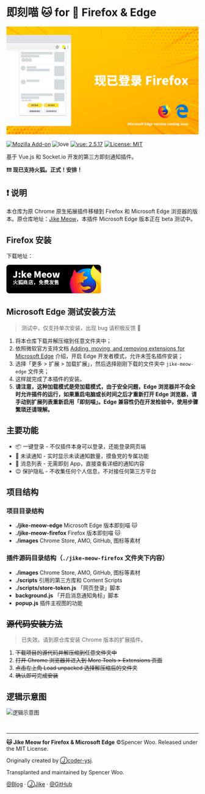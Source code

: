 # 即刻喵 🐱 for 🦊 Firefox & Edge

![img](./images/transplant_banner_0.5x.png)

[![Mozilla Add-on](https://img.shields.io/amo/stars/dustman.svg?style=flat-square)](https://addons.mozilla.org/zh-CN/firefox/addon/%E5%8D%B3%E5%88%BB%E5%96%B5/)
![love](https://img.shields.io/badge/Made%20with-love-ff69b4.svg?style=flat-square)
[![vue: 2.5.17](https://img.shields.io/badge/vue-2.5.17-green.svg?style=flat-square)](https://cn.vuejs.org/v2/guide/installation.html)
[![License: MIT](https://img.shields.io/github/license/mashape/apistatus.svg?style=flat-square)](https://opensource.org/licenses/MIT)

基于 Vue.js 和 Socket.io 开发的第三方即刻通知插件。

**❗❗❗ 现已支持火狐。正式！安排！**

## ❗ 说明

本仓库为原 Chrome 原生拓展插件移植到 Firefox 和 Microsoft Edge 浏览器的版本。原仓库地址：[Jike Meow](https://github.com/coder-ysj/jike-meow)，本插件 Microsoft Edge 版本正在 beta 测试中。

## Firefox 安装

下载地址：

<a href="https://addons.mozilla.org/zh-CN/firefox/addon/%E5%8D%B3%E5%88%BB%E5%96%B5/">
<img src="./images/AddonBadgeDark.png" alt="即刻喵 Jike Meow 🐱">
</a>

## Microsoft Edge 测试安装方法

> 测试中，仅支持单次安装，出现 bug 请积极反馈 🎉

1. 将本仓库下载并解压缩到任意文件夹中；
2. 依照微软官方支持文档 [Adding, moving, and removing extensions for Microsoft Edge](https://docs.microsoft.com/en-us/microsoft-edge/extensions/guides/adding-and-removing-extensions) 介绍，开启 Edge 开发者模式，允许未签名插件安装；
3. 选择「更多 > 扩展 > 加载扩展」，然后选择刚刚下载的文件夹中 `jike-meow-edge` 文件夹；
4. 这样就完成了本插件的安装。
5. **请注意，这种加载模式是旁加载模式，由于安全问题，Edge 浏览器并不会全时允许插件的运行，如果重启电脑或长时间之后才重新打开 Edge 浏览器，请手动到扩展列表重新启用「即刻喵」。Edge 兼容性仍在开发检验中，使用步骤繁琐还请理解。**

## 主要功能

* 📦 一键登录 - 不仅插件本身可以登录，还能登录网页端
* 📡 未读通知 - 实时显示未读通知数量，摸鱼党的专属功能
* 🚀 消息列表 - 无需即刻 App，直接查看详细的通知内容
* 😉 保护隐私 - 不收集任何个人信息，不对接任何第三方平台

## 项目结构

### 项目目录结构

- **./jike-meow-edge** Microsoft Edge 版本即刻喵 🐱
- **./jike-meow-firefox** Firefox 版本即刻喵 🐱
- **./images** Chrome Store, AMO, GitHub, 图标等素材

### 插件源码目录结构（`./jike-meow-firefox` 文件夹下内容）

- **./images** Chrome Store, AMO, GitHub, 图标等素材
- **./scripts** 引用的第三方库和 Content Scripts
- **./scripts/store-token.js** 「网页登录」脚本
- **background.js** 「开启消息通知角标」脚本
- **popup.js** 插件主视图的功能

## ~~源代码安装方法~~

> 已失效。请到原仓库安装 Chrome 版本的扩展插件。

1. ~~下载项目的源代码并解压缩到任意文件夹中~~
2. ~~打开 Chrome 浏览器并进入到 More Tools > Extensions 页面~~
3. ~~点击左上角 Load unpacked 选择解压缩后的文件夹~~
4. ~~确认即可完成安装~~


## 逻辑示意图

![逻辑示意图](./images/jike-meow-mindmap.png)

<br>

---

**🐱 Jike Meow for Firefox & Microsoft Edge** ©Spencer Woo. Released under the MIT License. 

Originally created by [Ⓙcoder-ysj](https://web.okjike.com/user/F39BF844-7BF9-4754-8E7C-189CA3A35644/post).

Transplanted and maintained by Spencer Woo.

[@Blog](https://spencerwoo.com/) · [ⒿJike](https://web.okjike.com/user/4DDA0425-FB41-4188-89E4-952CA15E3C5E/post) · [@GitHub](https://github.com/spencerwoo98)
